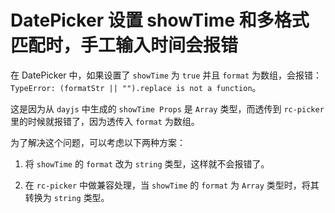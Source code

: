 # DatePicker 设置 showTime 和多格式匹配时，手工输入时间会报错

在 DatePicker 中，如果设置了 `showTime` 为 `true` 并且 `format` 为数组，会报错：`TypeError: (formatStr || "").replace is not a function`。

这是因为从 `dayjs` 中生成的 `showTime Props` 是 `Array` 类型，而透传到 `rc-picker` 里的时候就报错了，因为透传入 `format` 为数组。

为了解决这个问题，可以考虑以下两种方案：

1. 将 `showTime` 的 `format` 改为 `string` 类型，这样就不会报错了。

2. 在 `rc-picker` 中做兼容处理，当 `showTime` 的 `format` 为 `Array` 类型时，将其转换为 `string` 类型。

